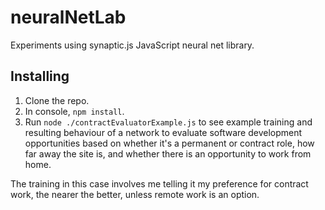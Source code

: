# neuralNetLab
Experiments using synaptic.js JavaScript neural net library.

## Installing

1. Clone the repo.
2. In console, `npm install`.
3. Run `node ./contractEvaluatorExample.js` to see example training and resulting behaviour of a network to evaluate software development opportunities based on whether it's a permanent or contract role, how far away the site is, and whether there is an opportunity to work from home.

The training in this case involves me telling it my preference for contract work, the nearer the better, unless remote work is an option.


